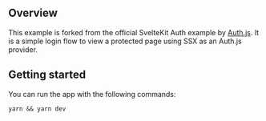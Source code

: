 ## Overview

This example is forked from the official SvelteKit Auth example by [Auth.js](https://sveltekit.authjs.dev). It is a simple login flow to view a protected page using SSX as an Auth.js provider.

## Getting started

You can run the app with the following commands:

`yarn && yarn dev`
